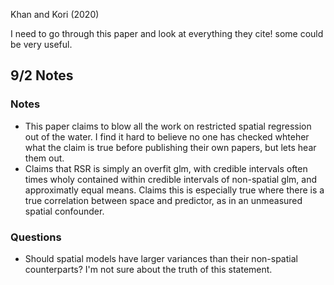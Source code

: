 Khan and Kori (2020)

I need to go through this paper and look at everything they cite! some could be very useful. 


## 9/2 Notes 

### Notes

- This paper claims to blow all the work on restricted spatial regression out of the water. I find it hard to believe no one has checked whteher what the claim is true before publishing their own papers, but lets hear them out.
- Claims that RSR is simply an overfit glm, with credible intervals often times wholy contained within credible intervals of non-spatial glm, and approximatly equal means. Claims this is especially true where there is a true correlation between space and predictor, as in an unmeasured spatial confounder.


### Questions

- Should spatial models have larger variances than their non-spatial counterparts? I'm not sure about the truth of this statement. 

